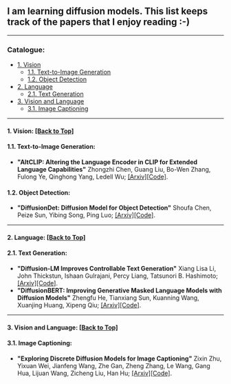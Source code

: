 ## I am learning diffusion models. This list keeps track of the papers that I enjoy reading :-)

****

<span id='all_catelogue'/>

### Catalogue:
* <a href='#vision'>1. Vision</a>
    * <a href='#image_generation'>1.1. Text-to-Image Generation</a>
    * <a href='#object_detection'>1.2. Object Detection</a>
* <a href='#language'>2. Language</a>
    * <a href='#text_generation'>2.1. Text Generation</a>
* <a href='#vision_and_language'>3. Vision and Language</a>
    * <a href='#image_captioning'>3.1. Image Captioning</a>


****

<span id='vision'/>

#### 1. Vision: <a href='#all_catelogue'>[Back to Top]</a>

<span id='image_generation'/>

#### 1.1. Text-to-Image Generation: 
* **"AltCLIP: Altering the Language Encoder in CLIP for Extended Language Capabilities"** Zhongzhi Chen, Guang Liu, Bo-Wen Zhang, Fulong Ye, Qinghong Yang, Ledell Wu; [[Arxiv]](https://arxiv.org/abs/2211.06679)[[Code]](https://github.com/FlagAI-Open/FlagAI/tree/master/examples/AltDiffusion).

<span id='object_detection'/>

#### 1.2. Object Detection: 

* **"DiffusionDet: Diffusion Model for Object Detection"** Shoufa Chen, Peize Sun, Yibing Song, Ping Luo; [[Arxiv]](https://arxiv.org/abs/2211.09788)[[Code]](https://github.com/ShoufaChen/DiffusionDet).


****

<span id='language'/>

#### 2. Language: <a href='#all_catelogue'>[Back to Top]</a>

<span id='text_generation'/>

#### 2.1. Text Generation: 

* **"Diffusion-LM Improves Controllable Text Generation"** Xiang Lisa Li, John Thickstun, Ishaan Gulrajani, Percy Liang, Tatsunori B. Hashimoto; [[Arxiv]](https://arxiv.org/abs/2205.14217)[[Code]](https://github.com/xiangli1999/diffusion-lm).
* **"DiffusionBERT: Improving Generative Masked Language Models with Diffusion Models"** Zhengfu He, Tianxiang Sun, Kuanning Wang, Xuanjing Huang, Xipeng Qiu; [[Arxiv]](https://arxiv.org/pdf/2211.15029.pdf)[[Code]](https://github.com/Hzfinfdu/Diffusion-BERT).

****

<span id='vision_and_language'/>

#### 3. Vision and Language: <a href='#all_catelogue'>[Back to Top]</a>

<span id='image_captioning'/>

#### 3.1. Image Captioning: 

* **"Exploring Discrete Diffusion Models for Image Captioning"** Zixin Zhu, Yixuan Wei, Jianfeng Wang, Zhe Gan, Zheng Zhang, Le Wang, Gang Hua, Lijuan Wang, Zicheng Liu, Han Hu; [[Arxiv]](https://arxiv.org/abs/2211.11694)[[Code]](https://github.com/buxiangzhiren/DDCap).




